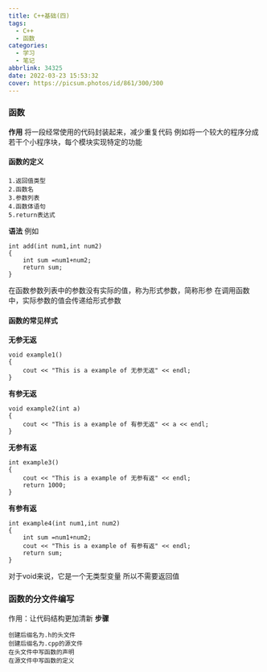 ```yaml
---
title: C++基础(四)
tags:
  - C++
  - 函数
categories:
  - 学习
  - 笔记
abbrlink: 34325
date: 2022-03-23 15:53:32
cover: https://picsum.photos/id/861/300/300
---
```

### 函数

**作用**
将一段经常使用的代码封装起来，减少重复代码
例如将一个较大的程序分成若干个小程序块，每个模块实现特定的功能

#### 函数的定义

```
1.返回值类型
2.函数名
3.参数列表
4.函数体语句
5.return表达式
```

**语法**
例如

```
int add(int num1,int num2)
{
    int sum =num1+num2;
    return sum;
}
```

在函数参数列表中的参数没有实际的值，称为形式参数，简称形参
在调用函数中，实际参数的值会传递给形式参数

#### 函数的常见样式

**无参无返**

```
void example1()
{
    cout << "This is a example of 无参无返" << endl; 
}
```

**有参无返**

```
void example2(int a)
{
    cout << "This is a example of 有参无返" << a << endl;
}
```

**无参有返**

```
int example3()
{
    cout << "This is a example of 无参有返" << endl; 
    return 1000;
}
```

**有参有返**

```
int example4(int num1,int num2)
{
    int sum =num1+num2;
    cout << "This is a example of 有参有返" << endl; 
    return sum;
}
```

对于void来说，它是一个无类型变量
所以不需要返回值

### 函数的分文件编写

作用：让代码结构更加清新
**步骤**

```
创建后缀名为.h的头文件
创建后缀名为.cpp的源文件
在头文件中写函数的声明
在源文件中写函数的定义
```
